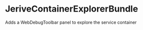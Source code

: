 JeriveContainerExplorerBundle
=============================

Adds a WebDebugToolbar panel to explore the service container